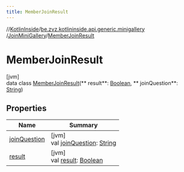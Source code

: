 ```yaml
---
title: MemberJoinResult
---
```

//[KotlinInside](../../../../index.html)/[be.zvz.kotlininside.api.generic.minigallery](../../index.html)
/[JoinMiniGallery](../index.html)/[MemberJoinResult](index.html)

# MemberJoinResult

[jvm]\
data class [MemberJoinResult](index.html)(**
result**: [Boolean](https://kotlinlang.org/api/latest/jvm/stdlib/kotlin/-boolean/index.html), **
joinQuestion**: [String](https://kotlinlang.org/api/latest/jvm/stdlib/kotlin/-string/index.html))

## Properties

| Name | Summary |
|---|---|
| [joinQuestion](join-question.html) | [jvm]<br>val [joinQuestion](join-question.html): [String](https://kotlinlang.org/api/latest/jvm/stdlib/kotlin/-string/index.html) |
| [result](result.html) | [jvm]<br>val [result](result.html): [Boolean](https://kotlinlang.org/api/latest/jvm/stdlib/kotlin/-boolean/index.html) |

